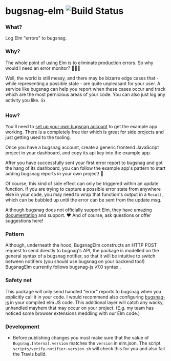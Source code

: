 # bugsnag-elm ![Build Status](https://travis-ci.org/NoRedInk/bugsnag-elm.svg?branch=master)

### What?
Log Elm "errors" to bugsnag.

### Why?
The whole point of using Elm is to eliminate production errors.  So why would I need an error monitor? 🤷🏼‍♀️

Well, the world is still messy, and there may be bizarre edge cases that - while representing a possible state - are quite unpleasant for your user.  A service like bugsnag can help you report when these cases occur and track which are the most pernicious areas of your code.  You can also just log any activity you like. 👍

### How?
You'll need to [set up your own bugsnag account](https://app.bugsnag.com/user/new/) to get the example app working. There is a completely free tier which is great for side projects and just getting used to the tooling.

Once you have a bugsnag account, create a generic frontend JavaScript project in your dashboard, and copy its api key into the example app.

After you have successfully sent your first error report to bugsnag and got the hang of its dashboard, you can follow the example app's pattern to start adding bugsnag reports in your own project! 🎉

Of course, this kind of side effect can only be triggered within an update function. If you are trying to capture a possible error state from anywhere else in your code, you may need to wrap that function's output in a `Result`, which can be bubbled up until the error can be sent from the update msg.

Although bugsnag does not officially support Elm, they have amazing [documentation](https://docs.bugsnag.com/) and support. ♥️ And of course, ask questions or offer suggestions here!

### Pattern
Although, underneath the hood, BugsnagElm constructs an HTTP POST request to send directly to bugnag's API, the package is modelled on the general syntax of a bugsnag notifier, so that it will be intuitive to switch between notifiers (you should use bugsnag on your backend too!) BugsnagElm currently follows bugsnag-js v7.0 syntax..

### Safety net
This package will only send handled "error" reports to bugsnag when you explicitly call it in your code. I would recommend also configuring [bugsnag-js](https://docs.bugsnag.com/platforms/javascript/) in your compiled elm JS code. This additional layer will catch any wacky, unhandled mayhem that may occur on your project.  (E.g. my team has noticed some browser extensions meddling with our Elm code.)


### Development

- Before publishing changes you must make sure that the value of `Bugsnag.Internal.version` matches the `version` in elm.json. The script `scripts/verify-notifier-version.sh` will check this for you and also fail the Travis build.

